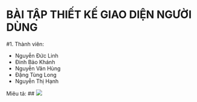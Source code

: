# BÀI TẬP THIẾT KẾ GIAO DIỆN NGƯỜI DÙNG
#1. Thành viên:
<ul>
  <li>Nguyễn Đức Linh</li>
  <li>Đinh Bảo Khánh</li>
  <li>Nguyễn Văn Hùng</li>
  <li> Đặng Tùng Long</li>
  <li> Nguyễn Thị Hạnh</li>
</ul>
Miêu tả:
##  
<img src="http://i.imgur.com/ocmYGyh.png">

  
  
 
 

